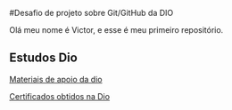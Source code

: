 #Desafio de projeto sobre Git/GitHub da DIO

Olá meu nome é Victor, e esse é meu primeiro repositório.

## Estudos Dio
[Materiais de apoio da dio](https://drive.google.com/drive/folders/1DY-2DPfsgONgNewXGiSGJJWjUBHuJDSD)

[Certificados obtidos na Dio](https://drive.google.com/drive/folders/1C_yYhwhk-LFvegw2wCznQ3LEWu3abKsb)
